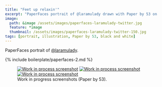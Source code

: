 ```yaml
---
title: "Feet up relaxin'"
excerpt: "PaperFaces portrait of @laramulady drawn with Paper by 53 on an iPad."
image: 
  path: &image /assets/images/paperfaces-laramulady-twitter.jpg 
  feature: *image
  thumbnail: /assets/images/paperfaces-laramulady-twitter-150.jpg
tags: [portrait, illustration, Paper by 53, black and white]
---
```


PaperFaces portrait of [@laramulady](http://twitter.com/laramulady).

{% include boilerplate/paperfaces-2.md %}

<figure class="third">
	<a href="/assets/images/paperfaces-laramulady-process-1-lg.jpg"><img src="/assets/images/paperfaces-laramulady-process-1-600.jpg" alt="Work in process screenshot"></a>
	<a href="/assets/images/paperfaces-laramulady-process-2-lg.jpg"><img src="/assets/images/paperfaces-laramulady-process-2-600.jpg" alt="Work in process screenshot"></a>
	<a href="/assets/images/paperfaces-laramulady-process-3-lg.jpg"><img src="/assets/images/paperfaces-laramulady-process-3-600.jpg" alt="Work in process screenshot"></a>
	<figcaption>Work in progress screenshots (Paper by 53).</figcaption>
</figure>
